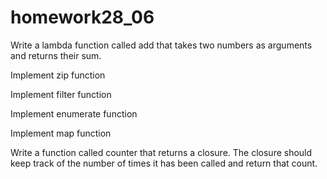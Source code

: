 # homework28_06

Write a lambda function called add that takes two numbers as arguments and returns their sum.

Implement zip function

Implement filter function

Implement enumerate function

Implement map function

Write a function called counter that returns a closure. The closure should keep track of the number of times it has been called and return that count.
